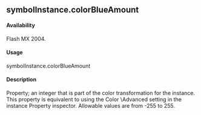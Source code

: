 ## symbolInstance.colorBlueAmount

#### Availability

Flash MX 2004.

#### Usage

symbolInstance.colorBlueAmount

#### Description

Property; an integer that is part of the color transformation for the instance. This property is equivalent to using the Color \Advanced setting in the instance Property inspector. Allowable values are from -255 to 255.


